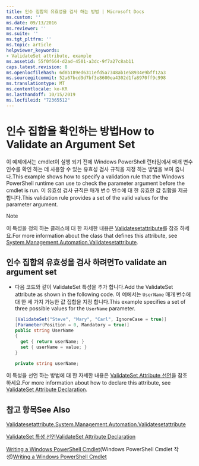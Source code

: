 ```yaml
---
title: 인수 집합의 유효성을 검사 하는 방법 | Microsoft Docs
ms.custom: ''
ms.date: 09/13/2016
ms.reviewer: ''
ms.suite: ''
ms.tgt_pltfrm: ''
ms.topic: article
helpviewer_keywords:
- ValidateSet attribute, example
ms.assetid: 55f0f664-d2ad-4501-a3dc-9f7a27c8ab11
caps.latest.revision: 8
ms.openlocfilehash: 6d8b189ed6311efd5a7348ab1e58934e9bff12a3
ms.sourcegitcommit: 52a67bcd9d7bf3e8600ea4302d1fa8970ff9c998
ms.translationtype: MT
ms.contentlocale: ko-KR
ms.lasthandoff: 10/15/2019
ms.locfileid: "72365512"
---
```

# <a name="how-to-validate-an-argument-set"></a><span data-ttu-id="85052-102">인수 집합을 확인하는 방법</span><span class="sxs-lookup"><span data-stu-id="85052-102">How to Validate an Argument Set</span></span>

<span data-ttu-id="85052-103">이 예제에서는 cmdlet이 실행 되기 전에 Windows PowerShell 런타임에서 매개 변수 인수를 확인 하는 데 사용할 수 있는 유효성 검사 규칙을 지정 하는 방법을 보여 줍니다.</span><span class="sxs-lookup"><span data-stu-id="85052-103">This example shows how to specify a validation rule that the Windows PowerShell runtime can use to check the parameter argument before the cmdlet is run.</span></span> <span data-ttu-id="85052-104">이 유효성 검사 규칙은 매개 변수 인수에 대 한 유효한 값 집합을 제공 합니다.</span><span class="sxs-lookup"><span data-stu-id="85052-104">This validation rule provides a set of the valid values for the parameter argument.</span></span>

> [!NOTE]
> <span data-ttu-id="85052-105">이 특성을 정의 하는 클래스에 대 한 자세한 내용은 [Validatesetattribute](/dotnet/api/System.Management.Automation.ValidateSetAttribute)를 참조 하세요.</span><span class="sxs-lookup"><span data-stu-id="85052-105">For more information about the class that defines this attribute, see [System.Management.Automation.Validatesetattribute](/dotnet/api/System.Management.Automation.ValidateSetAttribute).</span></span>

## <a name="to-validate-an-argument-set"></a><span data-ttu-id="85052-106">인수 집합의 유효성을 검사 하려면</span><span class="sxs-lookup"><span data-stu-id="85052-106">To validate an argument set</span></span>

- <span data-ttu-id="85052-107">다음 코드와 같이 ValidateSet 특성을 추가 합니다.</span><span class="sxs-lookup"><span data-stu-id="85052-107">Add the ValidateSet attribute as shown in the following code.</span></span> <span data-ttu-id="85052-108">이 예에서는 `UserName` 매개 변수에 대 한 세 가지 가능한 값 집합을 지정 합니다.</span><span class="sxs-lookup"><span data-stu-id="85052-108">This example specifies a set of three possible values for the `UserName` parameter.</span></span>

    ```csharp
    [ValidateSet("Steve", "Mary", "Carl", IgnoreCase = true)]
    [Parameter(Position = 0, Mandatory = true)]
    public string UserName
    {
      get { return userName; }
      set { userName = value; }
    }

    private string userName;
    ```

<span data-ttu-id="85052-109">이 특성을 선언 하는 방법에 대 한 자세한 내용은 [ValidateSet Attribute 선언](./validateset-attribute-declaration.md)을 참조 하세요.</span><span class="sxs-lookup"><span data-stu-id="85052-109">For more information about how to declare this attribute, see [ValidateSet Attribute Declaration](./validateset-attribute-declaration.md).</span></span>

## <a name="see-also"></a><span data-ttu-id="85052-110">참고 항목</span><span class="sxs-lookup"><span data-stu-id="85052-110">See Also</span></span>

[<span data-ttu-id="85052-111">Validatesetattribute.</span><span class="sxs-lookup"><span data-stu-id="85052-111">System.Management.Automation.Validatesetattribute</span></span>](/dotnet/api/System.Management.Automation.ValidateSetAttribute)

[<span data-ttu-id="85052-112">ValidateSet 특성 선언</span><span class="sxs-lookup"><span data-stu-id="85052-112">ValidateSet Attribute Declaration</span></span>](./validateset-attribute-declaration.md)

<span data-ttu-id="85052-113">[Writing a Windows PowerShell Cmdlet](./writing-a-windows-powershell-cmdlet.md)(Windows PowerShell Cmdlet 작성)</span><span class="sxs-lookup"><span data-stu-id="85052-113">[Writing a Windows PowerShell Cmdlet](./writing-a-windows-powershell-cmdlet.md)</span></span>
